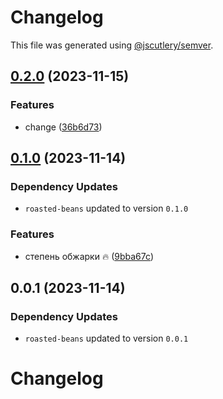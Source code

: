 # Changelog

This file was generated using [@jscutlery/semver](https://github.com/jscutlery/semver).

## [0.2.0](https://github.com/vaagnavanesyan/onyx/compare/ground-coffee-0.1.0...ground-coffee-0.2.0) (2023-11-15)


### Features

* change ([36b6d73](https://github.com/vaagnavanesyan/onyx/commit/36b6d73ce5139a9e7298dadc5db40404994cbefe))

## [0.1.0](https://github.com/vaagnavanesyan/onyx/compare/ground-coffee-0.0.1...ground-coffee-0.1.0) (2023-11-14)

### Dependency Updates

* `roasted-beans` updated to version `0.1.0`

### Features

* степень обжарки 🔥 ([9bba67c](https://github.com/vaagnavanesyan/onyx/commit/9bba67c15459caf3485c1bdfdaf453f396545cfd))

## 0.0.1 (2023-11-14)

### Dependency Updates

* `roasted-beans` updated to version `0.0.1`
# Changelog
